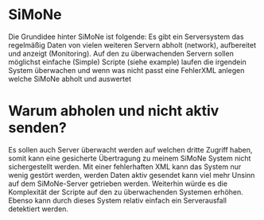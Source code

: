 # SiMoNe
Die Grundidee hinter SiMoNe ist folgende:
Es gibt ein Serversystem das regelmäßig Daten von vielen weiteren Servern abholt (network), aufbereitet und anzeigt (Monitoring).
Auf den zu überwachenden Servern sollen möglichst einfache (Simple) Scripte (siehe example) laufen die irgendein System überwachen und wenn was nicht passt eine FehlerXML anlegen welche SiMoNe abholt und auswertet

# Warum abholen und nicht aktiv senden?
Es sollen auch Server überwacht werden auf welchen dritte Zugriff haben, somit kann eine gesicherte Übertragung zu meinem SiMoNe System nicht sichergestellt werden. Mit einer fehlerhaften XML kann das System nur wenig gestört werden, werden Daten aktiv gesendet kann viel mehr Unsinn auf dem SiMoNe-Server getrieben werden.
Weiterhin würde es die Komplexität der Scripte auf den zu überwachenden Systemen erhöhen.
Ebenso kann durch dieses System relativ einfach ein Serverausfall detektiert werden.

